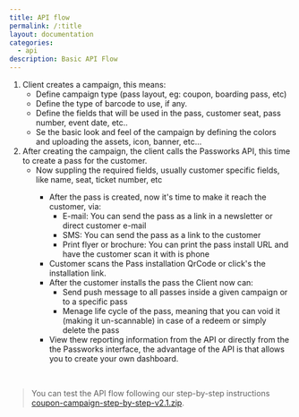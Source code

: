 ```yaml
---
title: API flow
permalink: /:title
layout: documentation
categories:
  - api
description: Basic API Flow
---
```


<ol>
  <li>
    Client creates a campaign, this means:
    <ul>
      <li>Define campaign type (pass layout, eg: coupon, boarding pass, etc)</li>
      <li>Define the type of barcode to use, if any.</li>
      <li>Define the fields that will be used in the pass, customer seat, pass number, event date, etc..</li>
      <li>Se the basic look and feel of the campaign by defining the colors and uploading the assets, icon, banner, etc...</>
    </ul>
  </li>

  <li>
    After creating the campaign, the client calls the Passworks API, this time to create a pass for the customer.
    <ul>
      <li>Now suppling the required fields, usually customer specific fields, like name, seat, ticket number, etc</li>
    <ul>
  </li>

  <li>
    After the pass is created, now it's time to make it reach the customer, via:
    <ul>
        <li>E-mail: You can send the pass as a link in a newsletter or direct customer e-mail</li>
        <li>SMS: You can send the pass as a link to the customer</li>
        <li>Print flyer or brochure: You can print the pass install URL and have the customer scan it with is phone</li>
    </ul>
  </li>

  <li>
    Customer scans the Pass installation QrCode or click's the installation link.
  </li>

  <li>
    After the customer installs the pass the Client now can:
    <ul>
      <li>Send push message to all passes inside a given campaign or to a specific pass</li>
      <li>Menage life cycle of the pass, meaning that you can void it (making it un-scannable) in case of a redeem or simply delete the pass</li>
    </ul>
  </li>

  <li>View thew reporting information from the API or directly from the the Passworks interface, the advantage of the API is that allows you to create your own dashboard.</li>
  
</ol>

<br />

> You can test the API flow following our step-by-step instructions <a rel="nofollow" href="/assets/bin/coupon-campaign-step-by-step-v2.1.zip">coupon-campaign-step-by-step-v2.1.zip</a>.
